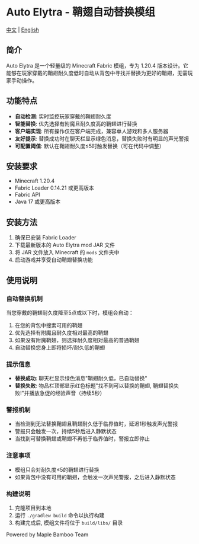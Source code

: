 # Auto Elytra - 鞘翅自动替换模组

[中文](README.md) | [English](README_EN.md)

## 简介

Auto Elytra 是一个轻量级的 Minecraft Fabric 模组，专为 1.20.4 版本设计。它能够在玩家穿戴的鞘翅耐久度低时自动从背包中寻找并替换为更好的鞘翅，无需玩家手动操作。

## 功能特点

- **自动检测**: 实时监控玩家穿戴的鞘翅耐久度
- **智能替换**: 优先选择有附魔且耐久度高的鞘翅进行替换
- **客户端实现**: 所有操作仅在客户端完成，兼容单人游戏和多人服务器
- **友好提示**: 替换成功时在聊天栏显示绿色消息，替换失败时有明显的声光警报
- **可配置阈值**: 默认在鞘翅耐久度≤5时触发替换（可在代码中调整）

## 安装要求

- Minecraft 1.20.4
- Fabric Loader 0.14.21 或更高版本
- Fabric API
- Java 17 或更高版本

## 安装方法

1. 确保已安装 Fabric Loader
2. 下载最新版本的 Auto Elytra mod JAR 文件
3. 将 JAR 文件放入 Minecraft 的 `mods` 文件夹中
4. 启动游戏并享受自动鞘翅替换功能

## 使用说明

### 自动替换机制

当您穿戴的鞘翅耐久度降至5点或以下时，模组会自动：
1. 在您的背包中搜索可用的鞘翅
2. 优先选择有附魔且耐久度相对最高的鞘翅
3. 如果没有附魔鞘翅，则选择耐久度相对最高的普通鞘翅
4. 自动替换您身上即将损坏/耐久低的鞘翅

### 提示信息

- **替换成功**: 聊天栏显示绿色消息"鞘翅耐久低，已自动替换"
- **替换失败**: 物品栏顶部显示红色标题"找不到可以替换的鞘翅, 鞘翅替换失败!"并播放急促的经验声音（持续5秒）

### 警报机制

- 当检测到无法替换鞘翅且鞘翅耐久低于临界值时，延迟1秒触发声光警报
- 警报只会触发一次，持续5秒后进入静默状态
- 当找到可替换鞘翅或鞘翅不再低于临界值时，警报立即停止

### 注意事项

- 模组只会对耐久度≤5的鞘翅进行替换
- 如果背包中没有可用的鞘翅，会触发一次声光警报，之后进入静默状态

### 构建说明

1. 克隆项目到本地
2. 运行 `./gradlew build` 命令以执行构建
3. 构建完成后, 模组文件将位于 `build/libs/` 目录

Powered by Maple Bamboo Team